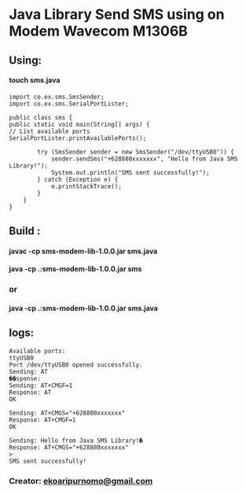 # Java Library Send SMS using on Modem Wavecom M1306B

## Using:

#### touch sms.java
```
import co.ex.sms.SmsSender;
import co.ex.sms.SerialPortLister;

public class sms {
public static void main(String[] args) {
// List available ports
SerialPortLister.printAvailablePorts();

        try (SmsSender sender = new SmsSender("/dev/ttyUSB0")) {
            sender.sendSms("+628880xxxxxxx", "Hello from Java SMS Library!");
            System.out.println("SMS sent successfully!");
        } catch (Exception e) {
            e.printStackTrace();
        }
    }
}
```
## Build :

#### javac -cp sms-modem-lib-1.0.0.jar sms.java
#### java -cp .:sms-modem-lib-1.0.0.jar sms
### or
#### java -cp .:sms-modem-lib-1.0.0.jar sms.java

## logs:
```
Available ports:
ttyUSB0
Port /dev/ttyUSB0 opened successfully.
Sending: AT
��sponse:
Sending: AT+CMGF=1
Response: AT
OK

Sending: AT+CMGS="+628880xxxxxxx"
Response: AT+CMGF=1
OK

Sending: Hello from Java SMS Library!�
Response: AT+CMGS="+628880xxxxxxx"
>
SMS sent successfully!
```

### Creator: ekoaripurnomo@gmail.com
